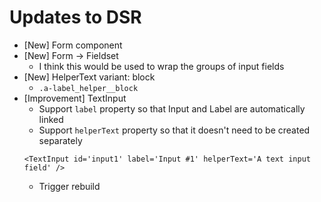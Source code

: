 # Updates to DSR
- [New] Form component
- [New] Form -> Fieldset 
  - I think this would be used to wrap the groups of input fields
- [New] HelperText variant: block 
  - `.a-label_helper__block`
- [Improvement] TextInput
  - Support `label` property so that Input and Label are automatically linked
  - Support `helperText` property so that it doesn't need to be created separately
  ```
  <TextInput id='input1' label='Input #1' helperText='A text input field' />
  ```
  - Trigger rebuild